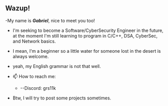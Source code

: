## Wazup!
-My name is _**Gabriel**_, nice to meet you too!

- I'm seeking to become a Software/CyberSecurity Engineer in the future, at the moment I'm still learning to program in C/C++, DSA, CyberSec, and Network basics.

- I mean, I'm a beginner so a little water for someone lost in the desert is always welcome.
- yeah, my English grammar is not that well.
  

- 📫 How to reach me:
  - --Discord: grs11k
- Btw, I will try to post some projects sometimes.
